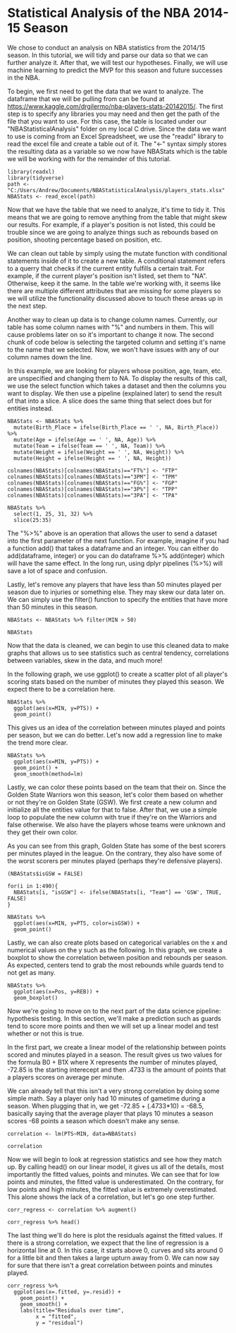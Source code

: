 # Statistical Analysis of the NBA 2014-15 Season


We chose to conduct an analysis on NBA statistics from the 2014/15 season. In this tutorial, we will tidy and parse our data so that we can further analyze it. After that, we will test our hypotheses. Finally, we will use machine learning to predict the MVP for this season and future successes in the NBA. 

To begin, we first need to get the data that we want to analyze. The dataframe that we will be pulling from can be found at https://www.kaggle.com/drgilermo/nba-players-stats-20142015/. The first step is to specify any libraries you may need and then get the path of the file that you want to use. For this case, the table is located under our "NBAStatisticalAnalysis" folder on my local C drive. Since the data we want to use is coming from an Excel Spreadsheet, we use the "readxl" library to read the excel file and create a table out of it. The "<-" syntax simply stores the resulting data as a variable so we now have NBAStats which is the table we will be working with for the remainder of this tutorial.

```{r setup}
library(readxl)
library(tidyverse)
path <- "C:/Users/Andrew/Documents/NBAStatisticalAnalysis/players_stats.xlsx"
NBAStats <- read_excel(path)
```

Now that we have the table that we need to analyze, it's time to tidy it. This means that we are going to remove anything from the table that might skew our results. For example, if a player's position is not listed, this could be trouble since we are going to analyze things such as rebounds based on position, shooting percentage based on position, etc. 

We can clean out table by simply using the mutate function with conditional statements inside of it to create a new table. A conditional statement refers to a querry that checks if the current entity fulfills a certain trait. For example, if the current player's position isn't listed, set them to "NA". Otherwise, keep it the same. In the table we're working with, it seems like there are multiple different attributes that are missing for some players so we will utilize the functionality discussed above to touch these areas up in the next step. 

Another way to clean up data is to change column names. Currently, our table has some column names with "%" and numbers in them. This will cause problems later on so it's important to change it now. The second chunk of code below is selecting the targeted column and setting it's name to the name that we selected. Now, we won't have issues with any of our column names down the line. 

In this example, we are looking for players whose position, age, team, etc. are unspecified and changing them to NA. To display the results of this call, we use the select function which takes a dataset and then the columns you want to display. We then use a pipeline (explained later) to send the result of that into a slice. A slice does the same thing that select does but for entities instead.

```{r}
NBAStats <- NBAStats %>%
  mutate(Birth_Place = ifelse(Birth_Place == ' ', NA, Birth_Place)) %>%
  mutate(Age = ifelse(Age == ' ', NA, Age)) %>%
  mutate(Team = ifelse(Team == ' ', NA, Team)) %>%
  mutate(Weight = ifelse(Weight == ' ', NA, Weight)) %>%
  mutate(Height = ifelse(Height == ' ', NA, Height)) 

colnames(NBAStats)[colnames(NBAStats)=="FT%"] <- "FTP"
colnames(NBAStats)[colnames(NBAStats)=="3PM"] <- "TPM"
colnames(NBAStats)[colnames(NBAStats)=="FG%"] <- "FGP"
colnames(NBAStats)[colnames(NBAStats)=="3P%"] <- "TPP"
colnames(NBAStats)[colnames(NBAStats)=="3PA"] <- "TPA"

NBAStats %>% 
  select(1, 25, 31, 32) %>% 
  slice(25:35)
```

The "%>%" above is an operation that allows the user to send a dataset into the first parameter of the next function. For example, imagine if you had a function add() that takes a dataframe and an integer. You can either do add(dataframe, integer) or you can do dataframe %>% add(integer) which will have the same effect. In the long run, using dplyr pipelines (%>%) will save a lot of space and confusion. 

Lastly, let's remove any players that have less than 50 minutes played per season due to injuries or something else. They may skew our data later on. We can simply use the filter() function to specify the entities that have more than 50 minutes in this season. 

```{r}
NBAStats <- NBAStats %>% filter(MIN > 50)

NBAStats
```

Now that the data is cleaned, we can begin to use this cleaned data to make graphs that allows us to see statistics such as central tendency, correlations between variables, skew in the data, and much more! 

In the following graph, we use ggplot() to create a scatter plot of all player's scoring stats based on the number of minutes they played this season. We expect there to be a correlation here. 

```{r}
NBAStats %>% 
  ggplot(aes(x=MIN, y=PTS)) +
  geom_point()
```
This gives us an idea of the correlation between minutes played and points per season, but we can do better. Let's now add a regression line to make the trend more clear.

```{r}
NBAStats %>% 
  ggplot(aes(x=MIN, y=PTS)) + 
  geom_point() + 
  geom_smooth(method=lm)
```

Lastly, we can color these points based on the team that their on. Since the Golden State Warriors won this season, let's color them based on whether or not they're on Golden State (GSW). We first create a new column and initialize all the entities value for that to false. After that, we use a simple loop to populate the new column with true if they're on the Warriors and false otherwise. We also have the players whose teams were unknown and they get their own color. 

As you can see from this graph, Golden State has some of the best scorers per minutes played in the league. On the contrary, they also have some of the worst scorers per minutes played (perhaps they're defensive players).

```{r}
(NBAStats$isGSW = FALSE)

for(i in 1:490){
  NBAStats[i, "isGSW"] <- ifelse(NBAStats[i, "Team"] == 'GSW', TRUE, FALSE)
}

NBAStats %>% 
  ggplot(aes(x=MIN, y=PTS, color=isGSW)) + 
  geom_point() 
```

Lastly, we can also create plots based on categorical variables on the x and numerical values on the y such as the following. In this graph, we create a boxplot to show the correlation between position and rebounds per season. As expected, centers tend to grab the most rebounds while guards tend to not get as many.

```{r}
NBAStats %>% 
  ggplot(aes(x=Pos, y=REB)) + 
  geom_boxplot()
```

Now we're going to move on to the next part of the data science pipeline: hypothesis testing. In this section, we'll make a prediction such as guards tend to score more points and then we will set up a linear model and test whether or not this is true. 

In the first part, we create a linear model of the relationship between points scored and minutes played in a season. The result gives us two values for the formula B0 + B1X where X represents the number of minutes played, -72.85 is the starting interecept and then .4733 is the amount of points that a players scores on average per minute. 

We can already tell that this isn't a very strong correlation by doing some simple math. Say a player only had 10 minutes of gametime during a season. When plugging that in, we get -72.85 + (.4733*10) = -68.5, basically saying that the average player that plays 10 minutes a season scores -68 points a season which doesn't make any sense. 

```{r}
correlation <- lm(PTS~MIN, data=NBAStats) 

correlation
```

Now we will begin to look at regression statistics and see how they match up. By calling head() on our linear model, it gives us all of the details, most importantly the fitted values, points and minutes. We can see that for low points and minutes, the fitted value is underestimated. On the contrary, for low points and high minutes, the fitted value is extremely overestimated. This alone shows the lack of a correlation, but let's go one step further. 

```{r}
corr_regress <- correlation %>% augment()

corr_regress %>% head()
```

The last thing we'll do here is plot the residuals against the fitted values. If there is a strong correlation, we expect that the line of regression is a horizontal line at 0. In this case, it starts above 0, curves and sits around 0 for a little bit and then takes a large upturn away from 0. We can now say for sure that there isn't a great correlation between points and minutes played. 

```{r}
corr_regress %>%
  ggplot(aes(x=.fitted, y=.resid)) +
    geom_point() +
    geom_smooth() +
    labs(title="Residuals over time",
         x = "fitted",
         y = "residual")
```

